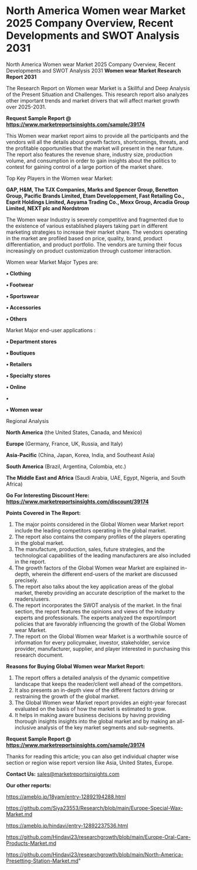 # North America Women wear Market 2025 Company Overview, Recent Developments and SWOT Analysis 2031
North America Women wear Market 2025 Company Overview, Recent Developments and SWOT Analysis 2031
<strong>Women wear Market Research Report 2031</strong>

The Research Report on Women wear Market is a Skillful and Deep Analysis of the Present Situation and Challenges. This research report also analyzes other important trends and market drivers that will affect market growth over 2025-2031.

<strong>Request Sample Report @ <a href=https://www.marketreportsinsights.com/sample/39174>https://www.marketreportsinsights.com/sample/39174</a></strong>

This Women wear market report aims to provide all the participants and the vendors will all the details about growth factors, shortcomings, threats, and the profitable opportunities that the market will present in the near future. The report also features the revenue share, industry size, production volume, and consumption in order to gain insights about the politics to contest for gaining control of a large portion of the market share.

Top Key Players in the Women wear Market:

<strong>GAP, H&M, The TJX Companies, Marks and Spencer Group, Benetton Group, Pacific Brands Limited, Etam Developpement, Fast Retailing Co., Esprit Holdings Limited, Aoyama Trading Co., Mexx Group, Arcadia Group Limited, NEXT plc and Nordstrom</strong>

The Women wear Industry is severely competitive and fragmented due to the existence of various established players taking part in different marketing strategies to increase their market share. The vendors operating in the market are profiled based on price, quality, brand, product differentiation, and product portfolio. The vendors are turning their focus increasingly on product customization through customer interaction.

Women wear Market Major Types are:

<strong>•  Clothing

•  Footwear

•  Sportswear

•  Accessories

•  Others</strong>

Market Major end-user applications :

<strong>•  Department stores

•  Boutiques

•  Retailers

•  Specialty stores

•  Online

•  

•  Women wear</strong>

Regional Analysis

</u><strong><b>North America</b></strong> (the United States, Canada, and Mexico)

<strong><b>Europe </b></strong>(Germany, France, UK, Russia, and Italy)

<strong><b>Asia-Pacific</b></strong> (China, Japan, Korea, India, and Southeast Asia)

<strong><b>South America</b></strong> (Brazil, Argentina, Colombia, etc.)

<strong><b>The Middle East and Africa</b></strong> (Saudi Arabia, UAE, Egypt, Nigeria, and South Africa)

<strong>Go For Interesting Discount Here: <a href=https://www.marketreportsinsights.com/discount/39174>https://www.marketreportsinsights.com/discount/39174</a></strong>

<strong>Points Covered in The Report:</strong>
<ol>
  <li>The major points considered in the Global Women wear Market report include the leading competitors operating in the global market.</li>
  <li>The report also contains the company profiles of the players operating in the global market.</li>
  <li>The manufacture, production, sales, future strategies, and the technological capabilities of the leading manufacturers are also included in the report.</li>
  <li>The growth factors of the Global Women wear Market are explained in-depth, wherein the different end-users of the market are discussed precisely.</li>
  <li>The report also talks about the key application areas of the global market, thereby providing an accurate description of the market to the readers/users.</li>
  <li>The report incorporates the SWOT analysis of the market. In the final section, the report features the opinions and views of the industry experts and professionals. The experts analyzed the export/import policies that are favorably influencing the growth of the Global Women wear Market.</li>
  <li>The report on the Global Women wear Market is a worthwhile source of information for every policymaker, investor, stakeholder, service provider, manufacturer, supplier, and player interested in purchasing this research document.</li>
</ol>
<strong>Reasons for Buying Global Women wear Market Report:</strong>

<ol>
  <li>The report offers a detailed analysis of the dynamic competitive landscape that keeps the reader/client well ahead of the competitors.</li>
  <li>It also presents an in-depth view of the different factors driving or restraining the growth of the global market.</li>
  <li>The Global Women wear Market report provides an eight-year forecast evaluated on the basis of how the market is estimated to grow.</li>
  <li>It helps in making aware business decisions by having providing thorough insights insights into the global market and by making an all-inclusive analysis of the key market segments and sub-segments.</li>
</ol>
<strong>Request Sample Report @ <a href=https://www.marketreportsinsights.com/sample/39174>https://www.marketreportsinsights.com/sample/39174</a></strong>


Thanks for reading this article; you can also get individual chapter wise section or region wise report version like Asia, United States, Europe.

<strong>Contact Us:</strong>
sales@marketreportsinsights.com

<strong>Our other reports:</strong>

<a href=https://ameblo.jp/18yam/entry-12892194288.html>https://ameblo.jp/18yam/entry-12892194288.html</a>

<a href=https://github.com/Siya23553/Research/blob/main/Europe-Special-Wax-Market.md>https://github.com/Siya23553/Research/blob/main/Europe-Special-Wax-Market.md</a>

<a href=https://ameblo.jp/hindavi/entry-12892237536.html>https://ameblo.jp/hindavi/entry-12892237536.html</a>

<a href=https://github.com/Hindavi23/researchgrowth/blob/main/Europe-Oral-Care-Products-Market.md>https://github.com/Hindavi23/researchgrowth/blob/main/Europe-Oral-Care-Products-Market.md</a>

<a href=https://github.com/Hindavi23/researchgrowth/blob/main/North-America-Presetting-Station-Market.md>https://github.com/Hindavi23/researchgrowth/blob/main/North-America-Presetting-Station-Market.md</a>"
